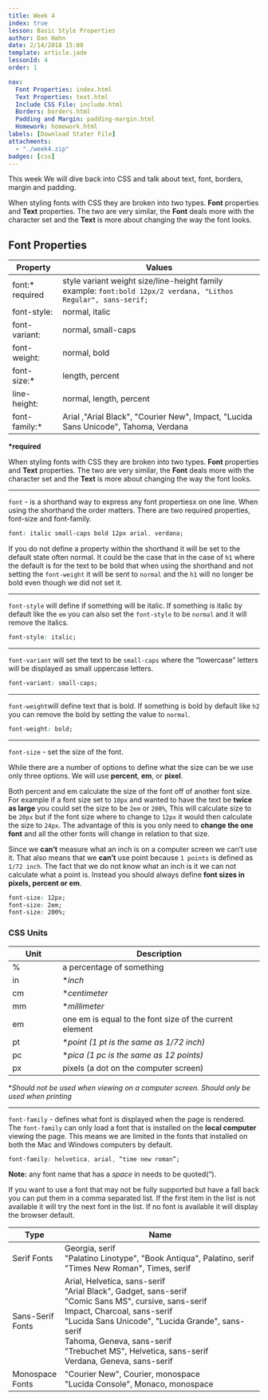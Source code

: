 ```yaml
---
title: Week 4
index: true
lesson: Basic Style Properties
author: Dan Hahn
date: 2/14/2018 15:00
template: article.jade
lessonId: 4
order: 1

nav:
  Font Properties: index.html
  Text Properties: text.html
  Include CSS File: include.html
  Borders: borders.html
  Padding and Margin: padding-margin.html
  Homework: homework.html
labels: [Download Stater File]
attachments:
  - "./week4.zip"
badges: [css]
---
```


This week We will dive back into CSS and talk about text, font, borders, margin and padding.

<span class="more"></span>

When styling fonts with CSS they are broken into two types. **Font** properties and **Text** properties. The two are very similar, the **Font** deals more with the character set and the **Text** is more about changing the way the font looks.

## Font Properties

| Property             | Values                                                                                                              |
| -------------------- | ------------------------------------------------------------------------------------------------------------------- |
| font:\* <br>required | style variant weight size/line-height family<br> example: `font:bold 12px/2 verdana, "Lithos Regular", sans-serif;` |
| font-style:          | normal, italic                                                                                                      |
| font-variant:        | normal, small-caps                                                                                                  |
| font-weight:         | normal, bold                                                                                                        |
| font-size:\*         | length, percent                                                                                                     |
| line-height:         | normal, length, percent                                                                                             |
| font-family:\*       | Arial ,"Arial Black", "Courier New", Impact, "Lucida Sans Unicode", Tahoma, Verdana                                 |

**\*required**

When styling fonts with CSS they are broken into two types. **Font** properties and **Text** properties. The two are very similar, the **Font** deals more with the character set and the **Text** is more about changing the way the font looks.

---

`font` - is a shorthand way to express any font propertiesx on one line. When using the shorthand the order matters. There are two required properties, font-size and font-family.

```css
font: italic small-caps bold 12px arial, verdana;
```

If you do not define a property within the shorthand it will be set to the default state often normal. It could be the case that in the case of `h1` where the default is for the text to be bold that when using the shorthand and not setting the `font-weight` it will be sent to `normal` and the `h1` will no longer be bold even though we did not set it.

---

`font-style` will define if something will be italic. If something is italic by default like the `em` you can also set the `font-style` to be `normal` and it will remove the italics.

```css
font-style: italic;
```

---

`font-variant` will set the text to be `small-caps` where the “lowercase” letters will be displayed as small uppercase letters.

```css
font-variant: small-caps;
```

---

`font-weight`will define text that is bold. If something is bold by default like `h2` you can remove the bold by setting the value to `normal`.

```css
font-weight: bold;
```

---

`font-size` - set the size of the font.

While there are a number of options to define what the size can be we use only three options. We will use **percent**, **em**, or **pixel**.

Both percent and em calculate the size of the font off of another font size. For example if a font size set to `10px` and wanted to have the text be **twice as large** you could set the size to be `2em` or `200%`, This will calculate size to be `20px` but if the font size where to change to `12px` it would then calculate the size to `24px`. The advantage of this is you only need to **change the one font** and all the other fonts will change in relation to that size.

Since we **can’t** measure what an inch is on a computer screen we can’t use it. That also means that we **can’t** use point because `1 points` is defined as `1/72 inch`. The fact that we do not know what an inch is it we can not calculate what a point is. Instead you should always define **font sizes in pixels, percent or em**.

```css
font-size: 12px;
font-size: 2em;
font-size: 200%;
```

### CSS Units

| Unit | Description                                             |
| ---- | ------------------------------------------------------- |
| %    | a percentage of something                               |
| in   | \*_inch_                                                |
| cm   | \*_centimeter_                                          |
| mm   | \*_millimeter_                                          |
| em   | one em is equal to the font size of the current element |
| pt   | \*_point (1 pt is the same as 1/72 inch)_               |
| pc   | \*_pica (1 pc is the same as 12 points)_                |
| px   | pixels (a dot on the computer screen)                   |

\*_Should not be used when viewing on a computer screen. Should only be used when printing_

---

`font-family` - defines what font is displayed when the page is rendered. The `font-family` can only load a font that is installed on the **local computer** viewing the page. This means we are limited in the fonts that installed on both the Mac and Windows computers by default.

```css
font-family: helvetica, arial, “time new roman”;
```

**Note:** any font name that has a _space_ in needs to be quoted(“).

If you want to use a font that may not be fully supported but have a fall back you can put them in a comma separated list. If the first item in the list is not available it will try the next font in the list. If no font is available it will display the browser default.

| Type             | Name                                                                                                                                                                                                                                                                                                   |
| ---------------- | ------------------------------------------------------------------------------------------------------------------------------------------------------------------------------------------------------------------------------------------------------------------------------------------------------ |
| Serif Fonts      | Georgia, serif<br>"Palatino Linotype", "Book Antiqua", Palatino, serif<br>"Times New Roman", Times, serif                                                                                                                                                                                              |
| Sans-Serif Fonts | Arial, Helvetica, sans-serif <br>"Arial Black", Gadget, sans-serif<br>"Comic Sans MS", cursive, sans-serif<br>Impact, Charcoal, sans-serif<br>"Lucida Sans Unicode", "Lucida Grande", sans-serif<br>Tahoma, Geneva, sans-serif<br>"Trebuchet MS", Helvetica, sans-serif<br>Verdana, Geneva, sans-serif |
| Monospace Fonts  | "Courier New", Courier, monospace<br>"Lucida Console", Monaco, monospace                                                                                                                                                                                                                               |

<style>
table tr td:nth-child(1){width:20%}
td .label {margin-right: 4px;cursor: pointer;}
</style>

<script src="lesson5.js"></script>
